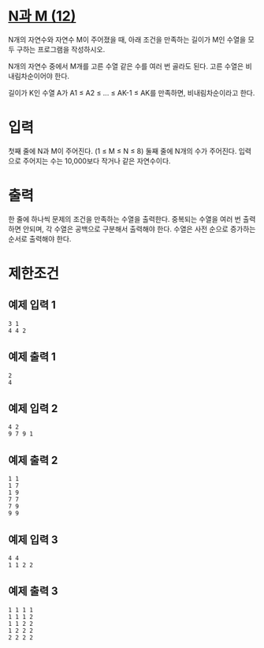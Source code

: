 # [N과 M (12)](https://www.acmicpc.net/problem/15666)

N개의 자연수와 자연수 M이 주어졌을 때, 아래 조건을 만족하는 길이가 M인 수열을 모두 구하는 프로그램을 작성하시오.

N개의 자연수 중에서 M개를 고른 수열
같은 수를 여러 번 골라도 된다.
고른 수열은 비내림차순이어야 한다.
	
길이가 K인 수열 A가 A1 ≤ A2 ≤ ... ≤ AK-1 ≤ AK를 만족하면, 비내림차순이라고 한다.

# 입력


첫째 줄에 N과 M이 주어진다. (1 ≤ M ≤ N ≤ 8)
둘째 줄에 N개의 수가 주어진다. 입력으로 주어지는 수는 10,000보다 작거나 같은 자연수이다.

# 출력


한 줄에 하나씩 문제의 조건을 만족하는 수열을 출력한다. 중복되는 수열을 여러 번 출력하면 안되며, 각 수열은 공백으로 구분해서 출력해야 한다.
수열은 사전 순으로 증가하는 순서로 출력해야 한다.

# 제한조건



## 예제 입력 1

```
3 1
4 4 2
```

## 예제 출력 1

```
2
4
```

## 예제 입력 2

```
4 2
9 7 9 1
```

## 예제 출력 2

```
1 1
1 7
1 9
7 7
7 9
9 9
```

## 예제 입력 3

```
4 4
1 1 2 2
```

## 예제 출력 3

```
1 1 1 1
1 1 1 2
1 1 2 2
1 2 2 2
2 2 2 2
```

